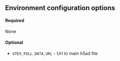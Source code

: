 ## Environment configuration options

#### Required
None

#### Optional
- `GTEX_FULL_DATA_URL` - Url to main h5ad file
